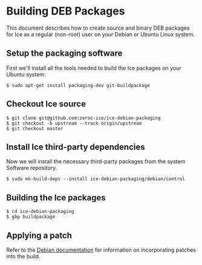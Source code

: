 # Building DEB Packages

This document describes how to create source and binary DEB packages for Ice as
a regular (non-root) user on your Debian or Ubuntu Linux system.

## Setup the packaging software

First we'll install all the tools needed to build the Ice packages on your Ubuntu
system:

    $ sudo apt-get install packaging-dev git-buildpackage

## Checkout Ice source

    $ git clone git@github.com:zeroc-ice/ice-debian-packaging
    $ git checkout -b upstream --track origin/upstream
    $ git checkout master

## Install Ice third-party dependencies

Now we will install the necessary third-party packages from the system Software
repository.

    $ sudo mk-build-deps --install ice-debian-packaging/debian/control

## Building the Ice packages


    $ cd ice-debian-packaging
    $ gbp buildpackage

## Applying a patch

Refer to the [Debian documentation][1] for information on incorporating patches
into the build.

[1]: https://www.debian.org/doc/manuals/maint-guide/dother.en.html#patches

